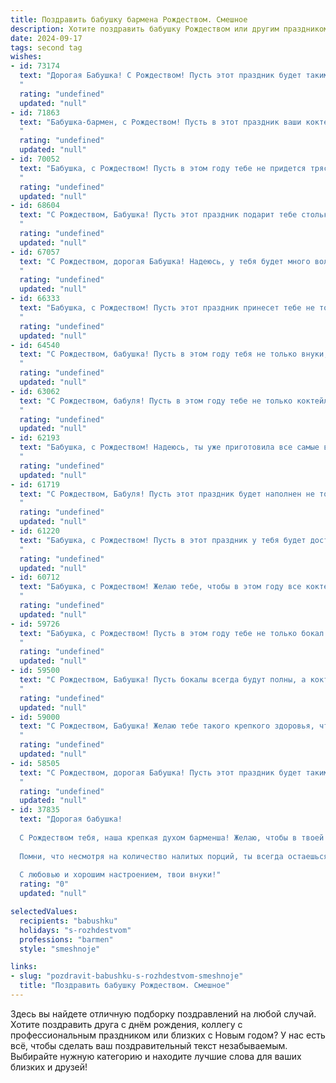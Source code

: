 ```yaml
---
title: Поздравить бабушку бармена Рождеством. Смешное
description: Хотите поздравить бабушку Рождеством или другим праздником? Наш ИИ создаст незабываемое поздравление, а вы обязательно выделитесь среди других.  
date: 2024-09-17
tags: second tag
wishes:
- id: 73174
  text: "Дорогая Бабушка! С Рождеством! Пусть этот праздник будет таким же искрометным, как твои коктейли за барной стойкой!  🥂🍾
  "
  rating: "undefined"
  updated: "null"
- id: 71863
  text: "Бабушка-бармен, с Рождеством! Пусть в этот праздник ваши коктейли льются рекой, а гости остаются довольны и \"в здравии\"! 🍸🎄
  "
  rating: "undefined"
  updated: "null"
- id: 70052
  text: "Бабушка, с Рождеством! Пусть в этом году тебе не придется трясти шейкером, а только наслаждаться вкусным глинтвейном и подарками от благодарных клиентов! 😊🎄
  "
  rating: "undefined"
  updated: "null"
- id: 68604
  text: "С Рождеством, Бабушка! Пусть этот праздник подарит тебе столько же радости, сколько ты подарила нам за всю свою жизнь, ну и, конечно же, пусть  \"Рождественские коктейли\" от тебя будут такими же бодрящими, как твоя работа за барной стойкой! 🥂
  "
  rating: "undefined"
  updated: "null"
- id: 67057
  text: "С Рождеством, дорогая Бабушка! Надеюсь, у тебя будет много волшебных моментов, как в баре, где ты работаешь - только без алкоголя, конечно! 🥂😂
  "
  rating: "undefined"
  updated: "null"
- id: 66333
  text: "Бабушка, с Рождеством! Пусть этот праздник принесет тебе не только сладкие булочки, но и бокал (или два) ароматного глинтвейна! А бармен пусть подберет тебе коктейль, который точно не заставит тебя вспомнить о горьком прошлом! 😉🎄🥂
  "
  rating: "undefined"
  updated: "null"
- id: 64540
  text: "С Рождеством, бабушка! Пусть в этом году тебя не только внуки, но и коктейли от твоего любимого бармена радуют своим вкусом и градусом! 😉🥂
  "
  rating: "undefined"
  updated: "null"
- id: 63062
  text: "С Рождеством, бабуля! Пусть в этом году тебе не только коктейли будут \"в твоем стиле\", но и внуки будут послушными, как шейкеры! 😉
  "
  rating: "undefined"
  updated: "null"
- id: 62193
  text: "Бабушка, с Рождеством! Надеюсь, ты уже приготовила все самые вкусные блюда и налила себе бокал чего-нибудь покрепче, чтобы встретить праздник в полном здравии. Не забудь, что Дед Мороз может заглянуть не только к внукам, но и к Барменам с подарками – вдруг ты мечтаешь о новом шейкере? 😉🥂
  "
  rating: "undefined"
  updated: "null"
- id: 61719
  text: "С Рождеством, Бабуля! Пусть этот праздник будет наполнен не только вкусными кутьей и варениками, но и легкими коктейлями, которые ты сможешь миксовать сама, как опытный бармен! 😉🥂
  "
  rating: "undefined"
  updated: "null"
- id: 61220
  text: "Бабушка, с Рождеством! Пусть в этот праздник у тебя будет достаточно \"рождественских напитков\" -  шампанского, глинтвейна и, конечно же, коктейлей, которые ты будешь смешивать с такой же виртуозностью, как и лучшие бармены! 🥂🎉
  "
  rating: "undefined"
  updated: "null"
- id: 60712
  text: "Бабушка, с Рождеством! Желаю тебе, чтобы в этом году все коктейли были по вкусу, а посетители - только с добрыми намерениями! 🥂
  "
  rating: "undefined"
  updated: "null"
- id: 59726
  text: "Бабушка, с Рождеством! Пусть в этом году тебе не только бокал шампанского будет полон, но и жизнь будет бурлить как коктейль, приготовленный опытным барменом! 🥂🍾
  "
  rating: "undefined"
  updated: "null"
- id: 59500
  text: "С Рождеством, Бабушка! Пусть бокалы всегда будут полны, а коктейли - только из самых лучших ингредиентов!  😉🥂
  "
  rating: "undefined"
  updated: "null"
- id: 59000
  text: "С Рождеством, Бабушка! Желаю тебе такого крепкого здоровья, чтобы даже самые крепкие коктейли казались тебе детской шампанской игрой! 🥂🍾 Пусть Новый год принесёт тебе не только внуков, но и много-много радости, как от хорошего напитка, приготовленного опытным барменом! 🎉
  "
  rating: "undefined"
  updated: "null"
- id: 58505
  text: "С Рождеством, дорогая Бабушка! Пусть этот праздник будет таким же искрящим и праздничным, как твоё мастерство за барной стойкой. Желаем тебе много бодрости, праздничного настроения и чтобы гости не \"перебирали\" с коктейлями! 🍸🎄
  "
  rating: "undefined"
  updated: "null"
- id: 37835
  text: "Дорогая бабушка!
  
  С Рождеством тебя, наша крепкая духом барменша! Желаю, чтобы в твоей жизни всегда был полный бокал счастья, а плохие дни разбавлялись шутками, как коктейль с льдом! Пусть каждый момент приносит радость, а желания сбываются так же быстро, как закончился твой последний стаканчик!
  
  Помни, что несмотря на количество налитых порций, ты всегда остаешься самой ценой игристой радостью в нашей семье! Пускай твой стол будет накрыт не только яствами, но и улыбками, как в нашем самом веселом ресторане!
  
  С любовью и хорошим настроением, твои внуки!"
  rating: "0"
  updated: "null"

selectedValues:
  recipients: "babushku"
  holidays: "s-rozhdestvom"
  professions: "barmen"
  style: "smeshnoje"

links:
- slug: "pozdravit-babushku-s-rozhdestvom-smeshnoje"
  title: "Поздравить бабушку Рождеством. Смешное"
---
```


Здесь вы найдете отличную подборку поздравлений на любой случай. 
Хотите поздравить друга с днём рождения, коллегу с профессиональным праздником или близких с Новым годом? У нас есть всё, чтобы сделать ваш поздравительный текст незабываемым. Выбирайте нужную категорию и находите лучшие слова для ваших близких и друзей!
